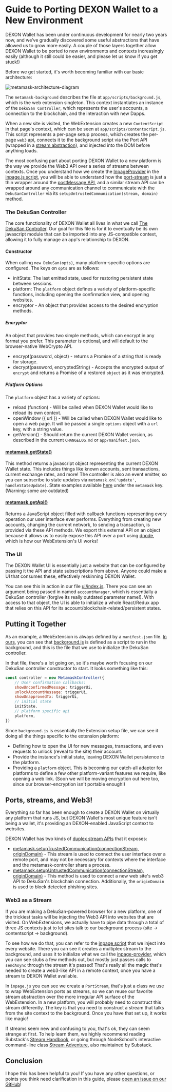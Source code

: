 # Guide to Porting DEXON Wallet to a New Environment

DEXON Wallet has been under continuous development for nearly two years now, and we’ve gradually discovered some useful abstractions that have allowed us to grow more easily. A couple of those layers together allow DEXON Wallet to be ported to new environments and contexts increasingly easily (although it still could be easier, and please let us know if you get stuck!)

Before we get started, it's worth becoming familiar with our basic architecture:

![metamask-architecture-diagram](./architecture.png)

The `metamask-background` describes the file at `app/scripts/background.js`, which is the web extension singleton. This context instantiates an instance of the `DekuSan Controller`, which represents the user's accounts, a connection to the blockchain, and the interaction with new Dapps.

When a new site is visited, the WebExtension creates a new `ContentScript` in that page's context, which can be seen at `app/scripts/contentscript.js`. This script represents a per-page setup process, which creates the per-page `web3` api, connects it to the background script via the Port API (wrapped in a [stream abstraction](https://github.com/substack/stream-handbook)), and injected into the DOM before anything loads.

The most confusing part about porting DEXON Wallet to a new platform is the way we provide the Web3 API over a series of streams between contexts. Once you understand how we create the [InpageProvider](../app/scripts/lib/inpage-provider.js) in the [inpage.js script](../app/scripts/inpage.js), you will be able to understand how the [port-stream](../app/scripts/lib/port-stream.js) is just a thin wrapper around the [postMessage API](https://developer.mozilla.org/en-US/docs/Web/API/Window/postMessage), and a similar stream API can be wrapped around any communication channel to communicate with the `DekuSanController` via its `setupUntrustedCommunication(stream, domain)` method.

### The DekuSan Controller

The core functionality of DEXON Wallet all lives in what we call [The DekuSan Controller](https://github.com/DekuSan/metamask-extension/blob/master/app/scripts/metamask-controller.js). Our goal for this file is for it to eventually be its own javascript module that can be imported into any JS-compatible context, allowing it to fully manage an app's relationship to DEXON.

#### Constructor

When calling `new DekuSan(opts)`, many platform-specific options are configured. The keys on `opts` are as follows:

- initState: The last emitted state, used for restoring persistent state between sessions.
- platform: The `platform` object defines a variety of platform-specific functions, including opening the confirmation view, and opening websites.
- encryptor - An object that provides access to the desired encryption methods.

##### Encryptor

An object that provides two simple methods, which can encrypt in any format you prefer. This parameter is optional, and will default to the browser-native WebCrypto API.

- encrypt(password, object) - returns a Promise of a string that is ready for storage.
- decrypt(password, encryptedString) - Accepts the encrypted output of `encrypt` and returns a Promise of a restored `object` as it was encrypted.


##### Platform Options

The `platform` object has a variety of options:

- reload (function) - Will be called when DEXON Wallet would like to reload its own context.
- openWindow ({ url }) - Will be called when DEXON Wallet would like to open a web page. It will be passed a single `options` object with a `url` key, with a string value.
- getVersion() - Should return the current DEXON Wallet version, as described in the current `CHANGELOG.md` or `app/manifest.json`.

#### [metamask.getState()](https://github.com/DekuSan/metamask-extension/blob/master/app/scripts/metamask-controller.js#L241)

This method returns a javascript object representing the current DEXON Wallet state. This includes things like known accounts, sent transactions, current exchange rates, and more! The controller is also an event emitter, so you can subscribe to state updates via `metamask.on('update', handleStateUpdate)`. State examples available [here](https://github.com/DekuSan/metamask-extension/tree/master/development/states) under the `metamask` key. (Warning: some are outdated)

#### [metamask.getApi()](https://github.com/DekuSan/metamask-extension/blob/master/app/scripts/metamask-controller.js#L274-L335)

Returns a JavaScript object filled with callback functions representing every operation our user interface ever performs. Everything from creating new accounts, changing the current network, to sending a transaction, is provided via these API methods. We export this external API on an object because it allows us to easily expose this API over a port using [dnode](https://www.npmjs.com/package/dnode), which is how our WebExtension's UI works!

### The UI

The DEXON Wallet UI is essentially just a website that can be configured by passing it the API and state subscriptions from above. Anyone could make a UI that consumes these, effectively reskinning DEXON Wallet.

You can see this in action in our file [ui/index.js](https://github.com/DekuSan/metamask-extension/blob/master/ui/index.js). There you can see an argument being passed in named `accountManager`, which is essentially a DekuSan controller (forgive its really outdated parameter name!). With access to that object, the UI is able to initialize a whole React/Redux app that relies on this API for its account/blockchain-related/persistent states.

## Putting it Together

As an example, a WebExtension is always defined by a `manifest.json` file. [In ours](https://github.com/DekuSan/metamask-extension/blob/master/app/manifest.json#L31), you can see that [background.js](https://github.com/DekuSan/metamask-extension/blob/master/app/scripts/background.js) is defined as a script to run in the background, and this is the file that we use to initialize the DekuSan controller.

In that file, there's a lot going on, so it's maybe worth focusing on our DekuSan controller constructor to start. It looks something like this:

```javascript
const controller = new MetamaskController({
    // User confirmation callbacks:
    showUnconfirmedMessage: triggerUi,
    unlockAccountMessage: triggerUi,
    showUnapprovedTx: triggerUi,
    // initial state
    initState,
    // platform specific api
    platform,
})
```
Since `background.js` is essentially the Extension setup file, we can see it doing all the things specific to the extension platform:
- Defining how to open the UI for new messages, transactions, and even requests to unlock (reveal to the site) their account.
- Provide the instance's initial state, leaving DEXON Wallet persistence to the platform.
- Providing a `platform` object. This is becoming our catch-all adapter for platforms to define a few other platform-variant features we require, like opening a web link. (Soon we will be moving encryption out here too, since our browser-encryption isn't portable enough!)

## Ports, streams, and Web3!

Everything so far has been enough to create a DEXON Wallet on virtually any platform that runs JS, but DEXON Wallet's most unique feature isn't being a wallet, it's providing an DEXON-enabled JavaScript context to websites.

DEXON Wallet has two kinds of [duplex stream APIs](https://github.com/substack/stream-handbook#duplex) that it exposes:
- [metamask.setupTrustedCommunication(connectionStream, originDomain)](https://github.com/DekuSan/metamask-extension/blob/master/app/scripts/metamask-controller.js#L352) - This stream is used to connect the user interface over a remote port, and may not be necessary for contexts where the interface and the metamask-controller share a process.
- [metamask.setupUntrustedCommunication(connectionStream, originDomain)](https://github.com/DekuSan/metamask-extension/blob/master/app/scripts/metamask-controller.js#L337) - This method is used to connect a new web site's web3 API to DekuSan's blockchain connection. Additionally, the `originDomain` is used to block detected phishing sites.

### Web3 as a Stream

If you are making a DekuSan-powered browser for a new platform, one of the trickiest tasks will be injecting the Web3 API into websites that are visited. On WebExtensions, we actually have to pipe data through a total of three JS contexts just to let sites talk to our background process (site -> contentscript -> background).

To see how we do that, you can refer to the [inpage script](https://github.com/DekuSan/metamask-extension/blob/master/app/scripts/inpage.js) that we inject into every website. There you can see it creates a multiplex stream to the background, and uses it to initialize what we call the [inpage-provider](https://github.com/DekuSan/metamask-extension/blob/master/app/scripts/lib/inpage-provider.js), which you can see stubs a few methods out, but mostly just passes calls to `sendAsync` through the stream it's passed! That's really all the magic that's needed to create a web3-like API in a remote context, once you have a stream to DEXON Wallet available.

In `inpage.js` you can see we create a `PortStream`, that's just a class we use to wrap WebExtension ports as streams, so we can reuse our favorite stream abstraction over the more irregular API surface of the WebExtension. In a new platform, you will probably need to construct this stream differently. The key is that you need to construct a stream that talks from the site context to the background. Once you have that set up, it works like magic!

If streams seem new and confusing to you, that's ok, they can seem strange at first. To help learn them, we highly recommend reading Substack's [Stream Handbook](https://github.com/substack/stream-handbook), or going through NodeSchool's interactive command-line class [Stream Adventure](https://github.com/workshopper/stream-adventure), also maintained by Substack.

## Conclusion

I hope this has been helpful to you! If you have any other questions, or points you think need clarification in this guide, please [open an issue on our GitHub](https://github.com/DekuSan/metamask-plugin/issues/new)!

